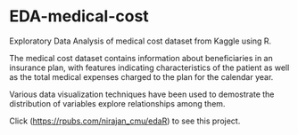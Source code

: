 # EDA-medical-cost
Exploratory Data Analysis of medical cost dataset from Kaggle using R.

The medical cost dataset contains information about beneficiaries in an insurance plan, with features indicating characteristics of the patient as well as the total medical expenses charged to the plan for the calendar year.

Various data visualization techniques have been used to demostrate the distribution of variables explore relationships among them.

Click (https://rpubs.com/nirajan_cmu/edaR) to see this project.



